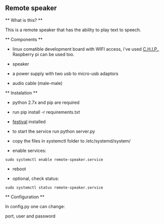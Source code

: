 ## Remote speaker

** What is this? **

This is a remote speaker that has the ability to play text to speech. 

** Components **

* linux comatible development board with WIFI access, i've used [C.H.I.P.](https://getchip.com/pages/chip), 
Raspberry pi can be used too.

* speaker

* a power supply with two usb to micro-usb adaptors

* audio cable (male-male)

** Instalation **

* python 2.7x and pip are required
* run pip install -r requirements.txt
* [festival](http://festvox.org/festival/) installed
* to start the service run python server.py

* copy the files in systemctl folder to /etc/systemd/system/

* enable services:
````
sudo systemctl enable remote-speaker.service
````

* reboot

* optional, check status:
````
sudo systemctl status remote-speaker.service
````


** Configuration **

In config.py one can change:

port, user and password